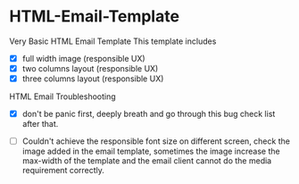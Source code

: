 # HTML-Email-Template
Very Basic HTML Email Template
This template includes
- [x] full width image (responsible UX)
- [x] two columns layout (responsible UX)
- [x] three columns layout (responsible UX)

HTML Email Troubleshooting
- [x] don't be panic first, deeply breath and go through this bug check list after that.
- [ ] Couldn't achieve the responsible font size on different screen, check the image added in the email template, sometimes the image increase the max-width of the template and the email client cannot do the media requirement correctly.

